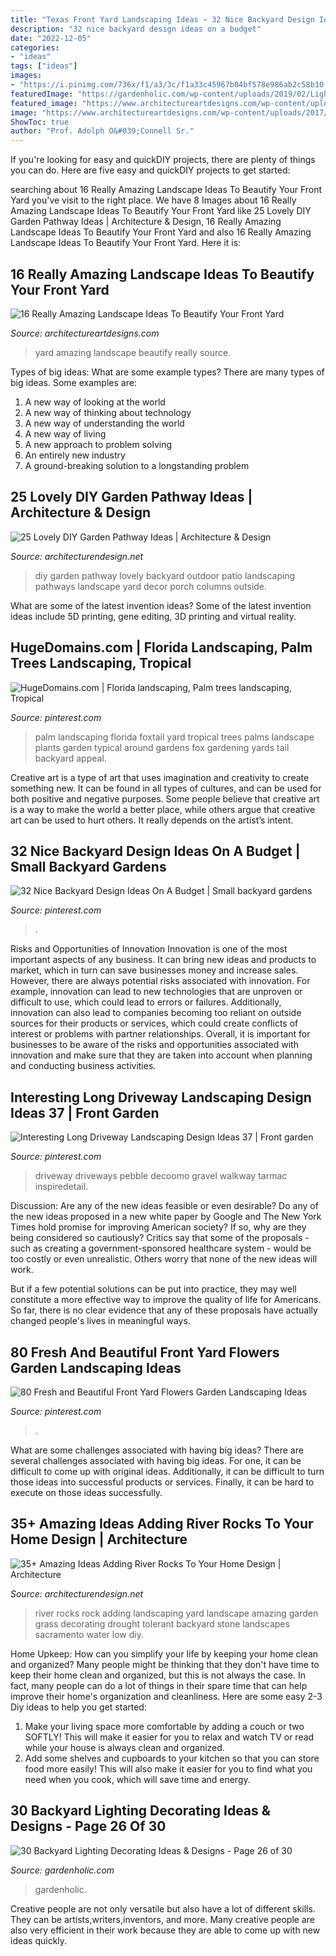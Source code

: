 ```yaml
---
title: "Texas Front Yard Landscaping Ideas ~ 32 Nice Backyard Design Ideas On A Budget"
description: "32 nice backyard design ideas on a budget"
date: "2022-12-05"
categories:
- "ideas"
tags: ["ideas"]
images:
- "https://i.pinimg.com/736x/f1/a3/3c/f1a33c45967b04bf578e986ab2c58b10.jpg"
featuredImage: "https://gardenholic.com/wp-content/uploads/2019/02/Lights-26.jpg"
featured_image: "https://www.architectureartdesigns.com/wp-content/uploads/2017/03/10-6-630x473.jpg"
image: "https://www.architectureartdesigns.com/wp-content/uploads/2017/03/10-6-630x473.jpg"
ShowToc: true
author: "Prof. Adolph O&#039;Connell Sr."
---
```



If you're looking for easy and quickDIY projects, there are plenty of things you can do. Here are five easy and quickDIY projects to get started: 

	

		
searching about 16 Really Amazing Landscape Ideas To Beautify Your Front Yard you've visit to the right place. We have 8 Images about 16 Really Amazing Landscape Ideas To Beautify Your Front Yard like 25 Lovely DIY Garden Pathway Ideas | Architecture &amp; Design, 16 Really Amazing Landscape Ideas To Beautify Your Front Yard and also 16 Really Amazing Landscape Ideas To Beautify Your Front Yard. Here it is:
		
    
## 16 Really Amazing Landscape Ideas To Beautify Your Front Yard

<img loading=lazy src="https://www.architectureartdesigns.com/wp-content/uploads/2017/03/10-6-630x473.jpg" onerror="this.onerror=null;this.src='https://tse2.mm.bing.net/th?id=OIP.R7ujoPpCAKaQj38wgGvO4AHaFj&amp;pid=15.1';" alt="16 Really Amazing Landscape Ideas To Beautify Your Front Yard">

_Source: architectureartdesigns.com_

>yard amazing landscape beautify really source. 

	

Types of big ideas: What are some example types?
There are many types of big ideas. Some examples are:
1. A new way of looking at the world 
2. A new way of thinking about technology 
3. A new way of understanding the world 
4. A new way of living 
5. A new approach to problem solving 
6. An entirely new industry 
7. A ground-breaking solution to a longstanding problem 

    
## 25 Lovely DIY Garden Pathway Ideas | Architecture &amp; Design

<img loading=lazy src="http://cdn.architecturendesign.net/wp-content/uploads/2014/08/25-Lovely-DIY-Garden-Pathway-Ideas-14.jpg" onerror="this.onerror=null;this.src='https://tse1.mm.bing.net/th?id=OIP.DMXH-q8om9ThqG-R5Ox0eAHaJ4&amp;pid=15.1';" alt="25 Lovely DIY Garden Pathway Ideas | Architecture &amp; Design">

_Source: architecturendesign.net_

>diy garden pathway lovely backyard outdoor patio landscaping pathways landscape yard decor porch columns outside. 

	

What are some of the latest invention ideas?
Some of the latest invention ideas include 5D printing, gene editing, 3D printing and virtual reality.

    
## HugeDomains.com | Florida Landscaping, Palm Trees Landscaping, Tropical

<img loading=lazy src="https://i.pinimg.com/736x/f1/a3/3c/f1a33c45967b04bf578e986ab2c58b10.jpg" onerror="this.onerror=null;this.src='https://tse3.mm.bing.net/th?id=OIP.vn6zfb67ddkT31wpOy-0igHaKD&amp;pid=15.1';" alt="HugeDomains.com | Florida landscaping, Palm trees landscaping, Tropical">

_Source: pinterest.com_

>palm landscaping florida foxtail yard tropical trees palms landscape plants garden typical around gardens fox gardening yards tail backyard appeal. 

	

Creative art is a type of art that uses imagination and creativity to create something new. It can be found in all types of cultures, and can be used for both positive and negative purposes. Some people believe that creative art is a way to make the world a better place, while others argue that creative art can be used to hurt others. It really depends on the artist’s intent.

    
## 32 Nice Backyard Design Ideas On A Budget | Small Backyard Gardens

<img loading=lazy src="https://i.pinimg.com/736x/a0/95/65/a09565c7979b3360477407d9c7326f9b.jpg" onerror="this.onerror=null;this.src='https://tse1.mm.bing.net/th?id=OIP.nV780_jKezry0LXE1bJb5wHaLI&amp;pid=15.1';" alt="32 Nice Backyard Design Ideas On A Budget | Small backyard gardens">

_Source: pinterest.com_

>. 

	

Risks and Opportunities of Innovation
Innovation is one of the most important aspects of any business. It can bring new ideas and products to market, which in turn can save businesses money and increase sales. However, there are always potential risks associated with innovation. For example, innovation can lead to new technologies that are unproven or difficult to use, which could lead to errors or failures. Additionally, innovation can also lead to companies becoming too reliant on outside sources for their products or services, which could create conflicts of interest or problems with partner relationships. Overall, it is important for businesses to be aware of the risks and opportunities associated with innovation and make sure that they are taken into account when planning and conducting business activities.

    
## Interesting Long Driveway Landscaping Design Ideas 37 | Front Garden

<img loading=lazy src="https://i.pinimg.com/736x/8f/6c/25/8f6c252daeaf71f9a554c6d08244836d.jpg" onerror="this.onerror=null;this.src='https://tse3.mm.bing.net/th?id=OIP.sZovCg7Hr82Bdm1PDk1PJAHaJ6&amp;pid=15.1';" alt="Interesting Long Driveway Landscaping Design Ideas 37 | Front garden">

_Source: pinterest.com_

>driveway driveways pebble decoomo gravel walkway tarmac inspiredetail. 

	

Discussion: Are any of the new ideas feasible or even desirable?
Do any of the new ideas proposed in a new white paper by Google and The New York Times hold promise for improving American society? If so, why are they being considered so cautiously?
Critics say that some of the proposals - such as creating a government-sponsored healthcare system - would be too costly or even unrealistic. Others worry that none of the new ideas will work.

But if a few potential solutions can be put into practice, they may well constitute a more effective way to improve the quality of life for Americans. So far, there is no clear evidence that any of these proposals have actually changed people's lives in meaningful ways.

    
## 80 Fresh And Beautiful Front Yard Flowers Garden Landscaping Ideas

<img loading=lazy src="https://i.pinimg.com/736x/0b/d6/b5/0bd6b589bb527d13b731d3f2e97bb3c6.jpg" onerror="this.onerror=null;this.src='https://tse4.mm.bing.net/th?id=OIP.O9ymOmUbW8qrQJjn76vWywHaNJ&amp;pid=15.1';" alt="80 Fresh and Beautiful Front Yard Flowers Garden Landscaping Ideas">

_Source: pinterest.com_

>. 

	

What are some challenges associated with having big ideas?
There are several challenges associated with having big ideas. For one, it can be difficult to come up with original ideas. Additionally, it can be difficult to turn those ideas into successful products or services. Finally, it can be hard to execute on those ideas successfully.

    
## 35+ Amazing Ideas Adding River Rocks To Your Home Design | Architecture

<img loading=lazy src="http://cdn.architecturendesign.net/wp-content/uploads/2015/06/AD-Add-River-Rocks-To-Home-11.jpg" onerror="this.onerror=null;this.src='https://tse2.mm.bing.net/th?id=OIP.zNUFlzA7H2TjP0mNPsOXOAHaLG&amp;pid=15.1';" alt="35+ Amazing Ideas Adding River Rocks To Your Home Design | Architecture">

_Source: architecturendesign.net_

>river rocks rock adding landscaping yard landscape amazing garden grass decorating drought tolerant backyard stone landscapes sacramento water low diy. 

	

Home Upkeep: How can you simplify your life by keeping your home clean and organized?
Many people might be thinking that they don't have time to keep their home clean and organized, but this is not always the case. In fact, many people can do a lot of things in their spare time that can help improve their home's organization and cleanliness. Here are some easy 2-3 Diy ideas to help you get started: 
1. Make your living space more comfortable by adding a couch or two SOFTLY! This will make it easier for you to relax and watch TV or read while your house is always clean and organized. 
2. Add some shelves and cupboards to your kitchen so that you can store food more easily! This will also make it easier for you to find what you need when you cook, which will save time and energy. 

    
## 30 Backyard Lighting Decorating Ideas &amp; Designs - Page 26 Of 30

<img loading=lazy src="https://gardenholic.com/wp-content/uploads/2019/02/Lights-26.jpg" onerror="this.onerror=null;this.src='https://tse1.mm.bing.net/th?id=OIP.3J6bd-9QfOSxRsMWJ6ti8AHaK0&amp;pid=15.1';" alt="30 Backyard Lighting Decorating Ideas &amp; Designs - Page 26 of 30">

_Source: gardenholic.com_

>gardenholic. 

	

Creative people are not only versatile but also have a lot of different skills. They can be artists,writers,inventors, and more. Many creative people are also very efficient in their work because they are able to come up with new ideas quickly.

